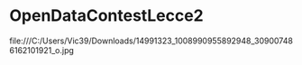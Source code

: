 # OpenDataContestLecce2

file:///C:/Users/Vic39/Downloads/14991323_1008990955892948_309007486162101921_o.jpg
